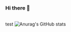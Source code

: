 ### Hi there 👋
<br/> test
![Anurag's GitHub stats](https://github-readme-stats.vercel.app/api?username=thmihnea&show_icons=true&theme=radical)

<!--
**thmihnea/thmihnea** is a ✨ _special_ ✨ repository because its `README.md` (this file) appears on your GitHub profile.

Here are some ideas to get you started:

- 🔭 I’m currently working on ...
- 🌱 I’m currently learning ...
- 👯 I’m looking to collaborate on ...
- 🤔 I’m looking for help with ...
- 💬 Ask me about ...
- 📫 How to reach me: ...
- 😄 Pronouns: ...
- ⚡ Fun fact: ...
-->

